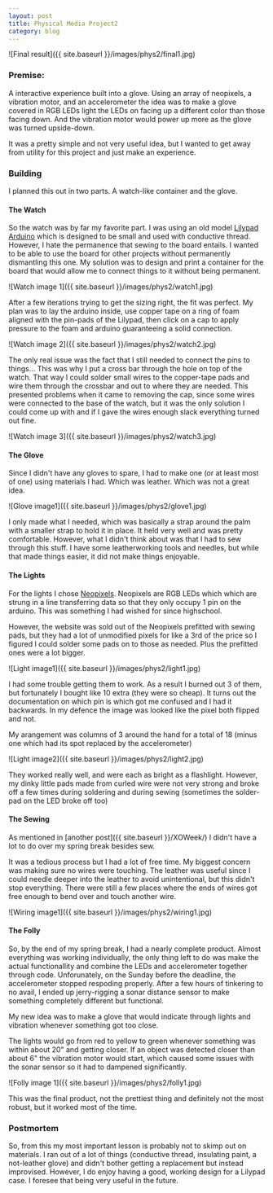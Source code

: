 ```yaml
---
layout: post
title: Physical Media Project2
category: blog
---
```


![Final result]({{ site.baseurl }}/images/phys2/final1.jpg)

### Premise: 
A interactive experience built into a glove. Using an array of neopixels, a vibration motor, and an accelerometer the idea was to make a glove covered in RGB LEDs light the LEDs on facing up a different color than those facing down. And the vibration motor would power up more as the glove was turned upside-down. 

It was a pretty simple and not very useful idea, but I wanted to get away from utility for this project and just make an experience.

### Building

I planned this out in two parts. A watch-like container and the glove.

#### The Watch
So the watch was by far my favorite part. I was using an old model [Lilypad Arduino](#) which is designed to be small and used with conductive thread. However, I hate the permanence that sewing to the board entails. I wanted to be able to use the board for other projects without permanently dismantling this one. My solution was to design and print a container for the board that would allow me to connect things to it without being permanent.

![Watch image 1]({{ site.baseurl }}/images/phys2/watch1.jpg)

After a few iterations trying to get the sizing right, the fit was perfect. My plan was to lay the arduino inside, use copper tape on a ring of foam aligned with the pin-pads of the Lilypad, then click on a cap to apply pressure to the foam and arduino guaranteeing a solid connection.

![Watch image 2]({{ site.baseurl }}/images/phys2/watch2.jpg)

The only real issue was the fact that I still needed to connect the pins to things... This was why I put a cross bar through the hole on top of the watch. That way I could solder small wires to the copper-tape pads and wire them through the crossbar and out to where they are needed. This presented problems when it came to removing the cap, since some wires were connected to the base of the watch, but it was the only solution I could come up with and if I gave the wires enough slack everything turned out fine.

![Watch image 3]({{ site.baseurl }}/images/phys2/watch3.jpg)

#### The Glove

Since I didn't have any gloves to spare, I had to make one (or at least most of one) using materials I had. Which was leather. Which was not a great idea.

![Glove image1]({{ site.baseurl }}/images/phys2/glove1.jpg)

I only made what I needed, which was basically a strap around the palm with a smaller strap to hold it in place. It held very well and was pretty comfortable. However, what I didn't think about was that I had to sew through this stuff. I have some leatherworking tools and needles, but while that made things easier, it did not make things enjoyable. 

#### The Lights

For the lights I chose [Neopixels](https://www.adafruit.com/categories/168). Neopixels are RGB LEDs which which are strung in a line transferring data so that they only occupy 1 pin on the arduino. This was something I had wished for since highschool.

However, the website was sold out of the Neopixels prefitted with sewing pads, but they had a lot of unmodified pixels for like a 3rd of the price so I figured I could solder some pads on to those as needed. Plus the prefitted ones were a lot bigger.

![Light image1]({{ site.baseurl }}/images/phys2/light1.jpg)

I had some trouble getting them to work. As a result I burned out 3 of them, but fortunately I bought like 10 extra (they were so cheap). It turns out the documentation on which pin is which got me confused and I had it backwards. In my defence the image was looked like the pixel both flipped and not.

My arangement was columns of 3 around the hand for a total of 18 (minus one which had its spot replaced by the accelerometer)

![Light image2]({{ site.baseurl }}/images/phys2/light2.jpg)

They worked really well, and were each as bright as a flashlight. However, my dinky little pads made from curled wire were not very strong and broke off a few times during soldering and during sewing (sometimes the solder-pad on the LED broke off too)

#### The Sewing

As mentioned in [another post]({{ site.baseurl }}/XOWeek/) I didn't have a lot to do over my spring break besides sew.

It was a tedious process but I had a lot of free time. My biggest concern was making sure no wires were touching. The leather was useful since I could needle deeper into the leather to avoid unintentional, but this didn't stop everything. There were still a few places where the ends of wires got free enough to bend over and touch another wire.

![Wiring image1]({{ site.baseurl }}/images/phys2/wiring1.jpg)

#### The Folly

So, by the end of my spring break, I had a nearly complete product. Almost everything was working individually, the only thing left to do was make the actual functionallity and combine the LEDs and accelerometer together through code. Unforunately, on the Sunday before the deadline, the accelerometer stopped respoding properly. After a few hours of tinkering to no avail, I ended up jerry-rigging a sonar distance sensor to make something completely different but functional.

My new idea was to make a glove that would indicate through lights and vibration whenever something got too close.

The lights would go from red to yellow to green whenever something was within about 20" and getting closer. If an object was detected closer than about 6" the vibration motor would start, which caused some issues with the sonar sensor so it had to dampened significantly.

![Folly image 1]({{ site.baseurl }}/images/phys2/folly1.jpg)

This was the final product, not the prettiest thing and definitely not the most robust, but it worked most of the time.

### Postmortem

So, from this my most important lesson is probably not to skimp out on materials. I ran out of a lot of things (conductive thread, insulating paint, a not-leather glove) and didn't bother getting a replacement but instead improvised. However, I do enjoy having a good, working design for a Lilypad case. I foresee that being very useful in the future.
